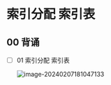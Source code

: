 # 索引分配 索引表



## 00 背诵

- [ ] 01 索引分配 索引表

  ![image-20240207181047133](https://cvp.oss-cn-shanghai.aliyuncs.com/picgo/202402071810468.png)




